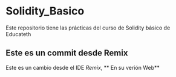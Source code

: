 # Solidity_Basico
Este repositorio tiene las prácticas del curso de Solidity básico de Educateth

## Este es un commit desde Remix

Este es un cambio desde el IDE *Remix*, ** En su verión Web**